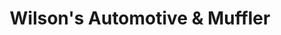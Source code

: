 ---
title: "Wilson's Automotive & Muffler"
url: /walnut-cove/wilsons-automotive-and-muffler/
shop: car repair
---